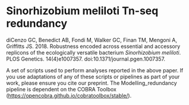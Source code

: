 # Sinorhizobium meliloti Tn-seq redundancy

diCenzo GC, Benedict AB, Fondi M, Walker GC, Finan TM, Mengoni A, Griffitts JS. 2018. Robustness encoded across essential and accessory replicons of the ecologically versatile bacterium *Sinorhizobium meliloti*. PLOS Genetics. 14(4)e1007357. doi:10.1371/journal.pgen.1007357.

A set of scripts used to perform  analyses reported in the above paper. If you use adaptations of any of these scripts or pipelines as part of your work, please ensure you cite our preprint. The Modelling_redundancy pipeline is dependent on the COBRA Toolbox (https://opencobra.github.io/cobratoolbox/stable/).
